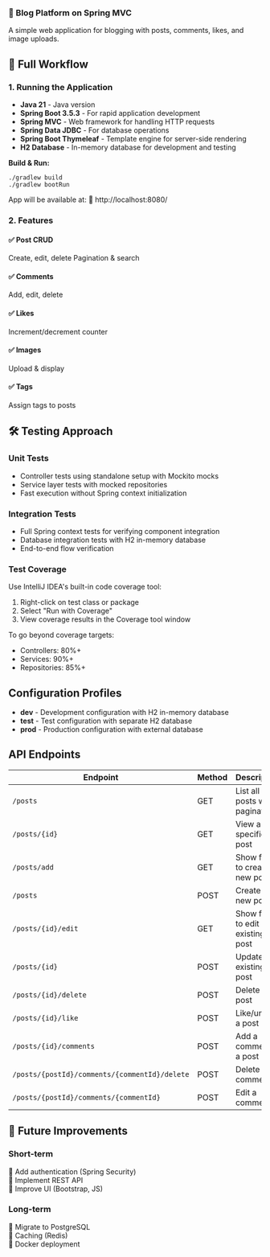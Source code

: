 ### 📖 Blog Platform on Spring MVC

A simple web application for blogging with posts, comments, likes, and image uploads.


## 🚀 Full Workflow

### 1. Running the Application

- **Java 21** - Java version
- **Spring Boot 3.5.3** - For rapid application development
- **Spring MVC** - Web framework for handling HTTP requests
- **Spring Data JDBC** - For database operations
- **Spring Boot Thymeleaf** - Template engine for server-side rendering
- **H2 Database** - In-memory database for development and testing
 
**Build & Run:**
```
./gradlew build
./gradlew bootRun
```
App will be available at:
🔗 http://localhost:8080/
### 2. Features

#### ✅ Post CRUD

Create, edit, delete
Pagination & search
#### ✅ Comments

Add, edit, delete
#### ✅ Likes

Increment/decrement counter
#### ✅ Images

Upload & display
#### ✅ Tags

Assign tags to posts
## 🛠 Testing Approach

### Unit Tests
- Controller tests using standalone setup with Mockito mocks
- Service layer tests with mocked repositories
- Fast execution without Spring context initialization

### Integration Tests
- Full Spring context tests for verifying component integration
- Database integration tests with H2 in-memory database
- End-to-end flow verification

### Test Coverage
Use IntelliJ IDEA's built-in code coverage tool:
1. Right-click on test class or package
2. Select "Run with Coverage"
3. View coverage results in the Coverage tool window

To go beyond coverage targets:
- Controllers: 80%+
- Services: 90%+
- Repositories: 85%+

## Configuration Profiles

- **dev** - Development configuration with H2 in-memory database
- **test** - Test configuration with separate H2 database
- **prod** - Production configuration with external database

## API Endpoints

| Endpoint | Method | Description |
|----------|--------|-------------|
| `/posts` | GET | List all posts with pagination |
| `/posts/{id}` | GET | View a specific post |
| `/posts/add` | GET | Show form to create new post |
| `/posts` | POST | Create a new post |
| `/posts/{id}/edit` | GET | Show form to edit existing post |
| `/posts/{id}` | POST | Update an existing post |
| `/posts/{id}/delete` | POST | Delete a post |
| `/posts/{id}/like` | POST | Like/unlike a post |
| `/posts/{id}/comments` | POST | Add a comment to a post |
| `/posts/{postId}/comments/{commentId}/delete` | POST | Delete a comment |
| `/posts/{postId}/comments/{commentId}` | POST | Edit a comment |

## 🔮 Future Improvements

### Short-term

🔹 Add authentication (Spring Security)  
🔹 Implement REST API  
🔹 Improve UI (Bootstrap, JS)

### Long-term

🔸 Migrate to PostgreSQL  
🔸 Caching (Redis)  
🔸 Docker deployment
